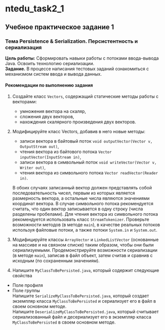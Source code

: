 # ntedu_task2_1  
## Учебное практическое задание 1  
### Тема Persistence & Serialization. Персистентность и сериализация  
**Цель работы:** Сформировать навыки работы с потоками ввода-вывода Java.
Освоить технологию сериализации.  
**Задание.** В процессе написания тестовых заданий ознакомиться с
механизмом систем ввода и вывода данных. 
#### Рекомендации по выполнению задания  
1. Создайте класс `Vectors`, содержащий статические методы работы с
векторами:  
    - умножения вектора на скаляр,  
    - сложения двух векторов,  
    - нахождения скалярного произведения двух векторов.  
2. Модифицируйте класс Vectors, добавив в него новые методы:
    - записи вектора в байтовый поток `void outputVector(Vector v, OutputStream out)`,  
    - чтения вектора из байтового потока `Vector inputVector(InputStream in)`,  
    - записи вектора в символьный поток `void writeVector(Vector v, Writer out)`,  
    - чтения вектора из символьного потока `Vector readVector(Reader in)`.  

    В обоих случаях записанный вектор должен представлять собой
    последовательность чисел, первым из которых является размерность
    вектора, а остальные числа являются значениями координат вектора.
    В случае символьного потока рекомендуется считать, что один вектор
    записывается в одну строку (числа разделены пробелами). Для чтения
    вектора из символьного потока рекомендуется использовать класс
    `StreamTokenizer`. Проверьте возможности методов (в методе `main`), в качестве реальных
    потоков используя файловые потоки, а также потоки `System.in` и
    `System.out`.  

3. Модифицируйте классы `ArrayVector` и `LinkedListVector`
(основанные на массиве и на связном списке) таким образом, чтобы они
были сериализуемыми.
Продемонстрируйте возможности сериализации (в методе `main`),
записав в файл объект, затем считав и сравнив с исходным (по
сохраненным значениям).  

4. Напишите `MyClassToBePersisted.java`, который содержит
следующие свойства  
- Поле профиля  
- Поле группы  
Напишите `SerializeMyClassToBePersisted.java`, который создает
экземпляр класса `MyClassToBePersisted` и сериализует его в файл в
своем основном методе.  
Напишите `DeserializeMyClassToBePersisted.java`, который
считывает сериализованный файл и десериализует его в экземпляр
класса `MyClassToBePersisted` в своем основном методе.
